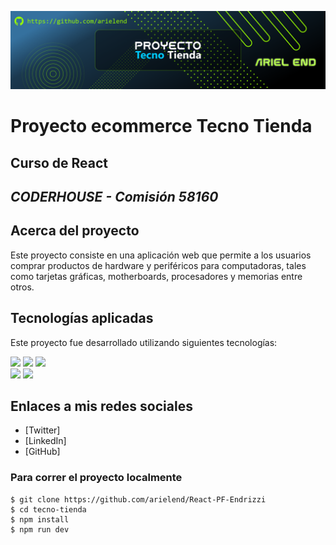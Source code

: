 ![Banner Tecno Tienda](https://github.com/arielend/React-PF-Endrizzi/blob/main/public/images/readme/banner-readme.png)
# Proyecto ecommerce Tecno Tienda
## Curso de React
## _CODERHOUSE - Comisión 58160_

## Acerca del proyecto
Este proyecto consiste en una aplicación web que permite a los usuarios comprar productos de hardware y periféricos para computadoras, tales como tarjetas gráficas, motherboards, procesadores y memorias entre otros. 

## Tecnologías aplicadas
Este proyecto fue desarrollado utilizando siguientes tecnologías:
<div style='display:"flex"; justify-content:"center"'>
  <img src='https://github.com/arielend/React-PF-Endrizzi/blob/main/public/images/readme/html5.svg' style='width: 100px'>
  <img src='https://github.com/arielend/React-PF-Endrizzi/blob/main/public/images/readme/css3.svg' style='width: 100px'>
  <img src='https://github.com/arielend/React-PF-Endrizzi/blob/main/public/images/readme/js.svg' style='width: 100px'>
</div>
<div>
  <img src='https://github.com/arielend/React-PF-Endrizzi/blob/main/public/images/readme/react.svg' style='width: 100px'>
  <img src='https://github.com/arielend/React-PF-Endrizzi/blob/main/public/images/readme/vite.svg' style='width: 100px'>
</div>


## Enlaces a mis redes sociales

- [Twitter]
- [LinkedIn]
- [GitHub]



### Para correr el proyecto localmente

```
$ git clone https://github.com/arielend/React-PF-Endrizzi
$ cd tecno-tienda
$ npm install
$ npm run dev
```
